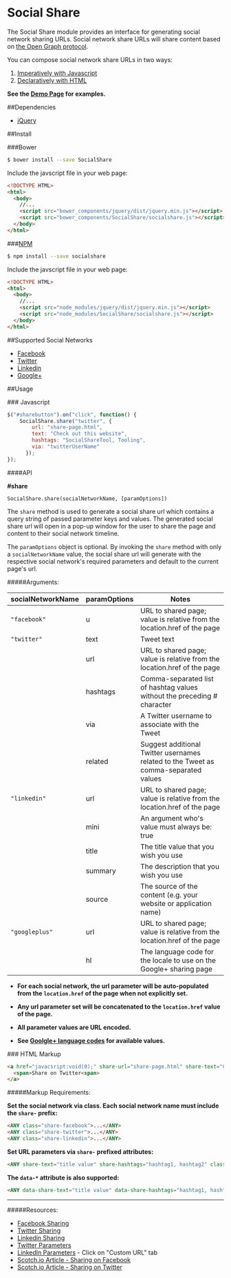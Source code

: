 # Social Share

The Social Share module provides an interface for generating social network sharing URLs.
Social network share URLs will share content based on [the Open Graph protocol](http://ogp.me/).

You can compose social network share URLs in two ways:

1. [Imperatively with Javascript](#UsageJavascript)
2. [Declaratively with HTML](#UsageHTML)

**See the [Demo Page](http://mlom.github.io/SocialShare/dist/) for examples.**

##Dependencies

- [jQuery](https://jquery.com/)

##Install

###Bower

```sh
$ bower install --save SocialShare
```

Include the javscript file in your web page:

```html
<!DOCTYPE HTML>
<html>
  <body>
    //...
    <script src="bower_components/jquery/dist/jquery.min.js"></script>
    <script src="bower_components/SocialShare/socialshare.js"></script>
  </body>
</html>
```

###[NPM](https://www.npmjs.com/package/socialshare)

```.sh
$ npm install --save socialshare
```

Include the javscript file in your web page:

```html
<!DOCTYPE HTML>
<html>
  <body>
    //...
    <script src="node_modules/jquery/dist/jquery.min.js"></script>
    <script src="node_modules/SocialShare/socialshare.js"></script>
  </body>
</html>
```

##Supported Social Networks

- [Facebook](https://developers.facebook.com/docs/sharing)
- [Twitter](https://dev.twitter.com/web/tweet-button/web-intent)
- [Linkedin](https://developer.linkedin.com/docs/share-on-linkedin)
- [Google+](https://developers.google.com/+/web/share/#share-link)

##Usage

###<a name="UsageJavascript"></a> Javascript


```javascript
$("#sharebutton").on("click", function() {
    SocialShare.share("twitter", {
        url: "share-page.html",
        text: "Check out this website",
        hashtags: "SocialShareTool, Tooling",
        via: "twitterUserName"
      });
});
```


####API

**#share**


`SocialShare.share(socialNetworkName, [paramOptions])`


The `share` method is used to generate a social share url which contains a query string of passed parameter keys and values. The generated social share url will open in a pop-up window for the user to share the page and content to their social network timeline.


The `paramOptions` object is optional. By invoking the `share` method with only a `socialNetworkName` value, the social share url will generate with the respective social network's required parameters and default to the current page's url. 


#####Arguments:

| **socialNetworkName**   | **paramOptions** |                                      **Notes**                                      |
|-------------------------|------------------|-------------------------------------------------------------------------------------|
| `"facebook"`            | u                | URL to shared page; value is relative from the location.href of the page            |
| `"twitter"`             | text             | Tweet text                                                                          |
|                         | url              | URL to shared page; value is relative from the location.href of the page            |
|                         | hashtags         | Comma-separated list of hashtag values without the preceding # character            |
|                         | via              | A Twitter username to associate with the Tweet                                      |
|                         | related          | Suggest additional Twitter usernames related to the Tweet as comma-separated values |
| `"linkedin"`            | url              | URL to shared page; value is relative from the location.href of the page            |
|                         | mini             | An argument who's value must always be: true                                        |
|                         | title            | The title value that you wish you use                                               |
|                         | summary          | The description that you wish you use                                               |
|                         | source           | The source of the content (e.g. your website or application name)                   |
| `"googleplus"`          | url              | URL to shared page; value is relative from the location.href of the page            |
|                         | hl               | The language code for the locale to use on the Google+ sharing page                 |


- **For each social network, the url parameter will be auto-populated from the `location.href` of the page when not explicitly set.**
- **Any url parameter set will be concatenated to the `location.href` value of the page.**
- **All parameter values are URL encoded.**

- **See [Goolgle+ language codes](https://developers.google.com/+/web/share/#available-languages) for available values.**


###<a name="UsageHTML"></a> HTML Markup

```html
<a href="javacsript:void(0);" share-url="share-page.html" share-text="Check out this website" share-hashtags="SocialShareTool, Tooling" share-via="twitterUserName" class="share-twitter">
  <span>Share on Twitter<span>
</a>
```

#####Markup Requirements:

**Set the social network via class. Each social network name must include the  `share-` prefix:**

```html
<ANY class="share-facebook">...</ANY>
<ANY class="share-twitter">...</ANY>
<ANY class="share-linkedin">...</ANY>
```

**Set URL parameters via `share-` prefixed attributes:**

```html
<ANY share-text="title value" share-hashtags="hashtag1, hashtag2" class="share-twitter">...</ANY>
```

**The `data-*` attribute is also supported:**
```html
<ANY data-share-text="title value" data-share-hashtags="hashtag1, hashtag2" class="share-twitter">...</ANY>
```


------

#####Resources:
- [Facebook Sharing](https://developers.facebook.com/docs/sharing)
- [Twitter Sharing](https://dev.twitter.com/web/tweet-button/web-intent)
- [Linkedin Sharing](https://developer.linkedin.com/docs/share-on-linkedin)
- [Twitter Parameters](https://dev.twitter.com/web/tweet-button/parameters)
- [LinkedIn Parameters](https://developer.linkedin.com/docs/share-on-linkedin) - Click on "Custom URL" tab
- [Scotch.io Article - Sharing on Facebook](https://scotch.io/tutorials/how-to-share-webpages-with-facebook)
- [Scotch.io Article - Sharing on Twitter](https://scotch.io/tutorials/how-to-share-webpages-with-twitter)
